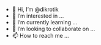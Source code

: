 - 👋 Hi, I’m @dikrotik
- 👀 I’m interested in ...
- 🌱 I’m currently learning ...
- 💞️ I’m looking to collaborate on ...
- 📫 How to reach me ...

<!---
dikrotik/dikrotik is a ✨ special ✨ repository because its `README.md` (this file) appears on your GitHub profile.
You can click the Preview link to take a look at your changes.
--->
